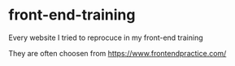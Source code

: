 # front-end-training
Every website I tried to reprocuce in my front-end training

They are often choosen from https://www.frontendpractice.com/
